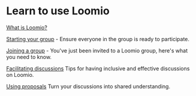 # Learn to use Loomio

[What is Loomio?](overview.md)

[Starting your group](getting_started.md) - Ensure everyone in the group is ready to participate.

[Joining a group](joining_a_group.md) - You've just been invited to a Loomio group, here's what you need to know.

[Facilitating discussions](discussions.md) Tips for having inclusive and effective discussions on Loomio.

[Using proposals](proposals.md) Turn your discussions into shared understanding.

